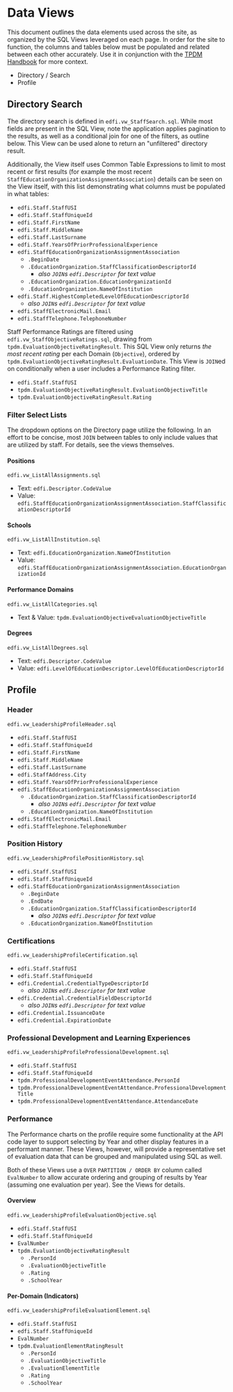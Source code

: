 # Data Views

This document outlines the data elements used across the site, as organized by the SQL Views leveraged on each page. In order for the site to function, the columns and tables below must be populated and related between each other accurately. Use it in conjunction with the [TPDM Handbook](https://schema.ed-fi.org/tpdm-handbook-v10/Index.html#/Staff583) for more context.

- Directory / Search
- Profile

## Directory Search

The directory search is defined in `edfi.vw_StaffSearch.sql`. While most fields are present in the SQL View, note the application applies pagination to the results, as well as a conditional join for one of the filters, as outline below. This View can be used alone to return an "unfiltered" directory result.

Additionally, the View itself uses Common Table Expressions to limit to most recent or first results (for example the most recent `StaffEducationOrganizationAssignmentAssociation`) details can be seen on the View itself, with this list demonstrating what columns must be populated in what tables:

- `edfi.Staff.StaffUSI`
- `edfi.Staff.StaffUniqueId`
- `edfi.Staff.FirstName`
- `edfi.Staff.MiddleName`
- `edfi.Staff.LastSurname`
- `edfi.Staff.YearsOfPriorProfessionalExperience`
- `edfi.StaffEducationOrganizationAssignmentAssociation`
  - `.BeginDate`
  - `.EducationOrganization.StaffClassificationDescriptorId`
    - _also `JOIN`s `edfi.Descriptor` for text value_
  - `.EducationOrganization.EducationOrganizationId`
  - `.EducationOrganization.NameOfInstitution`
- `edfi.Staff.HighestCompletedLevelOfEducationDescriptorId`
  - _also `JOIN`s `edfi.Descriptor` for text value_
- `edfi.StaffElectronicMail.Email`
- `edfi.StaffTelephone.TelephoneNumber`

Staff Performance Ratings are filtered using `edfi.vw_StaffObjectiveRatings.sql`, drawing from `tpdm.EvaluationObjectiveRatingResult`.
This SQL View only returns _the most recent rating_ per each Domain (`Objective`), ordered by `tpdm.EvaluationObjectiveRatingResult.EvaluationDate`. This View is `JOIN`ed on conditionally when a user includes a Performance Rating filter.

- `edfi.Staff.StaffUSI`
- `tpdm.EvaluationObjectiveRatingResult.EvaluationObjectiveTitle`
- `tpdm.EvaluationObjectiveRatingResult.Rating`

### Filter Select Lists

The dropdown options on the Directory page utilize the following. In an effort to be concise, most `JOIN` between tables to only include values that are utilized by staff. For details, see the views themselves.

#### Positions

`edfi.vw_ListAllAssignments.sql`

- Text: `edfi.Descriptor.CodeValue`
- Value: `edfi.StaffEducationOrganizationAssignmentAssociation.StaffClassificationDescriptorId`

#### Schools

`edfi.vw_ListAllInstitution.sql`

- Text: `edfi.EducationOrganization.NameOfInstitution`
- Value: `edfi.StaffEducationOrganizationAssignmentAssociation.EducationOrganizationId`

#### Performance Domains

`edfi.vw_ListAllCategories.sql`

- Text & Value: `tpdm.EvaluationObjectiveEvaluationObjectiveTitle`

#### Degrees

`edfi.vw_ListAllDegrees.sql`

- Text: `edfi.Descriptor.CodeValue`
- Value: `edfi.LevelOfEducationDescriptor.LevelOfEducationDescriptorId`

## Profile

### Header

`edfi.vw_LeadershipProfileHeader.sql`

- `edfi.Staff.StaffUSI`
- `edfi.Staff.StaffUniqueId`
- `edfi.Staff.FirstName`
- `edfi.Staff.MiddleName`
- `edfi.Staff.LastSurname`
- `edfi.StaffAddress.City`
- `edfi.Staff.YearsOfPriorProfessionalExperience`
- `edfi.StaffEducationOrganizationAssignmentAssociation`
  - `.EducationOrganization.StaffClassificationDescriptorId`
    - _also `JOIN`s `edfi.Descriptor` for text value_
  - `.EducationOrganization.NameOfInstitution`
- `edfi.StaffElectronicMail.Email`
- `edfi.StaffTelephone.TelephoneNumber`

### Position History

`edfi.vw_LeadershipProfilePositionHistory.sql`

- `edfi.Staff.StaffUSI`
- `edfi.Staff.StaffUniqueId`
- `edfi.StaffEducationOrganizationAssignmentAssociation`
  - `.BeginDate`
  - `.EndDate`
  - `.EducationOrganization.StaffClassificationDescriptorId`
    - _also `JOIN`s `edfi.Descriptor` for text value_
  - `.EducationOrganization.NameOfInstitution`

### Certifications

`edfi.vw_LeadershipProfileCertification.sql`

- `edfi.Staff.StaffUSI`
- `edfi.Staff.StaffUniqueId`
- `edfi.Credential.CredentialTypeDescriptorId`
  - _also `JOIN`s `edfi.Descriptor` for text value_
- `edfi.Credential.CredentialFieldDescriptorId`
  - _also `JOIN`s `edfi.Descriptor` for text value_
- `edfi.Credential.IssuanceDate`
- `edfi.Credential.ExpirationDate`

### Professional Development and Learning Experiences

`edfi.vw_LeadershipProfileProfessionalDevelopment.sql`

- `edfi.Staff.StaffUSI`
- `edfi.Staff.StaffUniqueId`
- `tpdm.ProfessionalDevelopmentEventAttendance.PersonId`
- `tpdm.ProfessionalDevelopmentEventAttendance.ProfessionalDevelopmentTitle`
- `tpdm.ProfessionalDevelopmentEventAttendance.AttendanceDate`

### Performance

The Performance charts on the profile require some functionality at the API code layer to support selecting by Year and other display features in a performant manner. These Views, however, will provide a representative set of evaluation data that can be grouped and manipulated using SQL as well.

Both of these Views use a `OVER` `PARTITION / ORDER BY` column called `EvalNumber` to allow accurate ordering and grouping of results by Year (assuming one evaluation per year). See the Views for details.

#### Overview

`edfi.vw_LeadershipProfileEvaluationObjective.sql`

- `edfi.Staff.StaffUSI`
- `edfi.Staff.StaffUniqueId`
- `EvalNumber`
- `tpdm.EvaluationObjectiveRatingResult`
  - `.PersonId`
  - `.EvaluationObjectiveTitle`
  - `.Rating`
  - `.SchoolYear`

#### Per-Domain (Indicators)

`edfi.vw_LeadershipProfileEvaluationElement.sql`

- `edfi.Staff.StaffUSI`
- `edfi.Staff.StaffUniqueId`
- `EvalNumber`
- `tpdm.EvaluationElementRatingResult`
  - `.PersonId`
  - `.EvaluationObjectiveTitle`
  - `.EvaluationElementTitle`
  - `.Rating`
  - `.SchoolYear`
